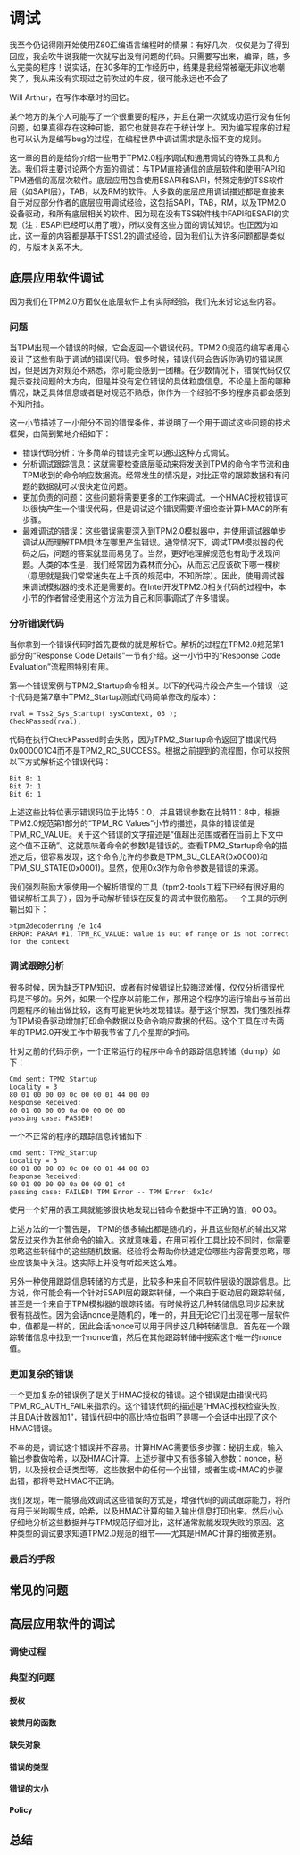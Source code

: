 # 调试
我至今仍记得刚开始使用Z80汇编语言编程时的情景：有好几次，仅仅是为了得到回应，我会吹牛说我能一次就写出没有问题的代码。只需要写出来，编译，瞧，多么完美的程序！说实话，在30多年的工作经历中，结果是我经常被毫无非议地嘲笑了，我从来没有实现过之前吹过的牛皮，很可能永远也不会了

Will Arthur，在写作本章时的回忆。

某个地方的某个人可能写了一个很重要的程序，并且在第一次就成功运行没有任何问题，如果真得存在这种可能，那它也就是存在于统计学上。因为编写程序的过程也可以认为是编写bug的过程，在编程世界中调试需求是永恒不变的规则。

这一章的目的是给你介绍一些用于TPM2.0程序调试和通用调试的特殊工具和方法。我们将主要讨论两个方面的调试：与TPM直接通信的底层软件和使用FAPI和TPM通信的高层次软件。底层应用包含使用ESAPI和SAPI，特殊定制的TSS软件层（如SAPI层），TAB，以及RM的软件。大多数的底层应用调试描述都是直接来自于对应部分作者的底层应用调试经验，这包括SAPI，TAB，RM，以及TPM2.0设备驱动，和所有底层相关的软件。因为现在没有TSS软件栈中FAPI和ESAPI的实现（注：ESAPI已经可以用了哦），所以没有这些方面的调试知识。也正因为如此，这一章的内容都是基于TSS1.2的调试经验，因为我们认为许多问题都是类似的，与版本关系不大。

## 底层应用软件调试
因为我们在TPM2.0方面仅在底层软件上有实际经验，我们先来讨论这些内容。

### 问题
当TPM出现一个错误的时候，它会返回一个错误代码。TPM2.0规范的编写者用心设计了这些有助于调试的错误代码。很多时候，错误代码会告诉你确切的错误原因，但是因为对规范不熟悉，你可能会感到一团糟。在少数情况下，错误代码仅仅提示查找问题的大方向，但是并没有定位错误的具体粒度信息。不论是上面的哪种情况，缺乏具体信息或者是对规范不熟悉，你作为一个经验不多的程序员都会感到不知所措。

这一小节描述了一小部分不同的错误条件，并说明了一个用于调试这些问题的技术框架，由简到繁地介绍如下：
* 错误代码分析：许多简单的错误完全可以通过这种方式调试。
* 分析调试跟踪信息：这就需要检查底层驱动来将发送到TPM的命令字节流和由TPM收到的命令响应数据流。经常发生的情况是，对比正常的跟踪数据和有问题的数据就可以很快定位问题。
* 更加负责的问题：这些问题将需要更多的工作来调试。一个HMAC授权错误可以很快产生一个错误代码，但是调试这个错误需要详细检查计算HMAC的所有步骤。
* 最难调试的错误：这些错误需要深入到TPM2.0模拟器中，并使用调试器单步调试从而理解TPM具体在哪里产生错误。通常情况下，调试TPM模拟器的代码之后，问题的答案就显而易见了。当然，更好地理解规范也有助于发现问题。人类的本性是，我们经常因为森林而分心，从而忘记应该砍下哪一棵树（意思就是我们常常迷失在上千页的规范中，不知所踪）。因此，使用调试器来调试模拟器的技术还是需要的。在Intel开发TPM2.0相关代码的过程中，本小节的作者曾经使用这个方法为自己和同事调试了许多错误。

### 分析错误代码
当你拿到一个错误代码时首先要做的就是解析它。解析的过程在TPM2.0规范第1部分的“Response Code Details”一节有介绍。这一小节中的“Response Code Evaluation”流程图特别有用。

第一个错误案例与TPM2_Startup命令相关。以下的代码片段会产生一个错误（这个代码是第7章中TPM2_Startup测试代码简单修改的版本）：

```
rval = Tss2_Sys_Startup( sysContext, 03 );
CheckPassed(rval);
```

代码在执行CheckPassed时会失败，因为TPM2_Startup命令返回了错误代码0x000001C4而不是TPM2_RC_SUCCESS。根据之前提到的流程图，你可以按照以下方式解析这个错误代码：

```
Bit 8: 1
Bit 7: 1
Bit 6: 1
```

上述这些比特位表示错误码位于比特5：0，并且错误参数在比特11：8中，根据TPM2.0规范第1部分的“TPM_RC Values”小节的描述，具体的错误值是TPM_RC_VALUE。关于这个错误的文字描述是“值超出范围或者在当前上下文中这个值不正确”。这就意味着命令的参数1是错误的。查看TPM2_Startup命令的描述之后，很容易发现，这个命令允许的参数是TPM_SU_CLEAR(0x0000)和TPM_SU_STATE(0x0001)。显然，使用0x3作为命令参数是错误的来源。

我们强烈鼓励大家使用一个解析错误的工具（tpm2-tools工程下已经有很好用的错误解析工具了），因为手动解析错误在反复的调试中很伤脑筋。一个工具的示例输出如下：
```
>tpm2decoderring /e 1c4
ERROR: PARAM #1, TPM_RC_VALUE: value is out of range or is not correct for the context
```

### 调试跟踪分析
很多时候，因为缺乏TPM知识，或者有时候错误比较晦涩难懂，仅仅分析错误代码是不够的。另外，如果一个程序以前能工作，那用这个程序的运行输出与当前出问题程序的输出做比较，这有可能更快地发现错误。基于这个原因，我们强烈推荐为TPM设备驱动增加打印命令数据以及命令响应数据的代码。这个工具在过去两年的TPM2.0开发工作中帮我节省了几个星期的时间。

针对之前的代码示例，一个正常运行的程序中命令的跟踪信息转储（dump）如下：
```
Cmd sent: TPM2_Startup
Locality = 3
80 01 00 00 00 0c 00 00 01 44 00 00
Response Received:
80 01 00 00 00 0a 00 00 00 00
passing case: PASSED!
```
一个不正常的程序的跟踪信息转储如下：
```
cmd sent: TPM2_Startup
Locality = 3
80 01 00 00 00 0c 00 00 01 44 00 03
Response Received:
80 01 00 00 00 0a 00 00 01 c4
passing case: FAILED! TPM Error -- TPM Error: 0x1c4
```

使用一个好用的表工具就能够很快地发现出错命令数据中不正确的值，00 03。

上述方法的一个警告是， TPM的很多输出都是随机的，并且这些随机的输出又常常反过来作为其他命令的输入。这就意味着，在用可视化工具比较不同时，你需要忽略这些转储中的这些随机数据。经验将会帮助你快速定位哪些内容需要忽略，哪些应该集中关注。这实际上并没有听起来这么难。

另外一种使用跟踪信息转储的方式是，比较多种来自不同软件层级的跟踪信息。比方说，你可能会有一个针对ESAPI层的跟踪转储，一个来自于驱动层的跟踪转储，甚至是一个来自于TPM模拟器的跟踪转储。有时候将这几种转储信息同步起来就很有挑战性。因为会话nonce是随机的，唯一的，并且无论它们出现在哪一层软件中，值都是一样的，因此会话nonce可以用于同步这几种转储信息。首先在一个跟踪转储信息中找到一个nonce值，然后在其他跟踪转储中搜索这个唯一的nonce值。

### 更加复杂的错误
一个更加复杂的错误例子是关于HMAC授权的错误。这个错误是由错误代码TPM_RC_AUTH_FAIL来指示的。这个错误代码的描述是“HMAC授权检查失败，并且DA计数器加1”，错误代码中的高比特位指明了是哪一个会话中出现了这个HMAC错误。

不幸的是，调试这个错误并不容易。计算HMAC需要很多步骤：秘钥生成，输入输出参数做哈希，以及HMAC计算。上述步骤中又有很多输入参数：nonce，秘钥，以及授权会话类型等。这些数据中的任何一个出错，或者生成HMAC的步骤出错，都将导致HMAC不正确。

我们发现，唯一能够高效调试这些错误的方式是，增强代码的调试跟踪能力，将所有用于米哟啊生成，哈希，以及HMAC计算的输入输出信息打印出来。然后小心仔细地分析这些数据并与TPM规范仔细对比，这样通常就能发现失败的原因。这种类型的调试要求知道TPM2.0规范的细节——尤其是HMAC计算的细微差别。

### 最后的手段
## 常见的问题
## 高层应用软件的调试
### 调使过程
### 典型的问题
#### 授权
#### 被禁用的函数
#### 缺失对象
#### 错误的类型
#### 错误的大小
#### Policy
## 总结
